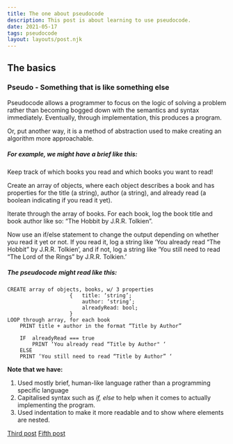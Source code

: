 ```yaml
---
title: The one about pseudocode
description: This post is about learning to use pseudocode.
date: 2021-05-17
tags: pseudocode
layout: layouts/post.njk
---
```


## The basics

### Pseudo - Something that is like something else

Pseudocode allows a programmer to focus on the logic of solving a problem rather than becoming bogged down with the semantics and syntax immediately. Eventually, through implementation, this produces a program.

Or, put another way, it is a method of abstraction used to make creating an algorithm more approachable.

##### For example, we might have a brief like this:
Keep track of which books you read and which books you want to read!

Create an array of objects, where each object describes a book and has properties for the title (a string), author (a string), and already read (a boolean indicating if you read it yet).

Iterate through the array of books. For each book, log the book title and book author like so: “The Hobbit by J.R.R. Tolkien”.

Now use an if/else statement to change the output depending on whether you read it yet or not. If you read it, log a string like ‘You already read “The Hobbit” by J.R.R. Tolkien’, and if not, log a string like ‘You still need to read “The Lord of the Rings” by J.R.R. Tolkien.’

##### The pseudocode might read like this:
```
CREATE array of objects, books, w/ 3 properties
					{	title: ‘string’;
						author: ‘string’;
						alreadyRead: bool;
					}
LOOP through array, for each book
	PRINT title + author in the format “Title by Author”
	
	IF	alreadyRead === true
		PRINT ‘You already read “Title by Author" ‘
	ELSE 	
    PRINT ‘You still need to read “Title by Author” ‘ 
```


**Note that we have:**
1. Used mostly brief, human-like language rather than a programming specific language
1. Capitalised syntax such as <em>if, else</em> to help when it comes to actually implementing the program.
1. Used indentation to make it more readable and to show where elements are nested.

   
<a href="{{ '/posts/thirdpost/' | url }}">Third post</a>
<a href="{{ '/posts/fifthpost/' | url }}">Fifth post</a>
